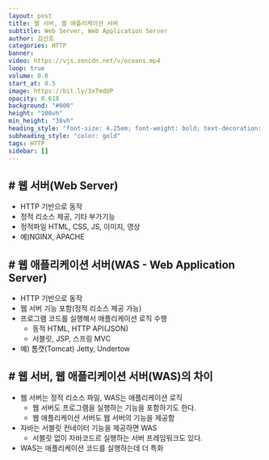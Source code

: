 ```yaml
---
layout: post
title: 웹 서버, 웹 애플리케이션 서버
subtitle: Web Server, Web Application Server
author: 김선호
categories: HTTP 
banner:
video: https://vjs.zencdn.net/v/oceans.mp4
loop: true
volume: 0.8
start_at: 8.5
image: https://bit.ly/3xTmdUP
opacity: 0.618
background: "#000"
height: "100vh"
min_height: "38vh"
heading_style: "font-size: 4.25em; font-weight: bold; text-decoration: underline"
subheading_style: "color: gold"
tags: HTTP
sidebar: []
---
```


## # 웹 서버(Web Server)

- HTTP 기반으로 동작
- 정적 리소스 제공, 기타 부가기능
- 정적파일 HTML, CSS, JS, 이미지, 영상
- 예)NGINX, APACHE

## # 웹 애플리케이션 서버(WAS - Web Application Server)

- HTTP 기반으로 동작
- 웹 서버 기능 포함(정적 리소스 제공 가능)
- 프로그램 코드를 실행해서 애플리케이션 로직 수행
    - 동적 HTML, HTTP API(JSON)
    - 서블릿, JSP, 스프링 MVC
- 예) 톰캣(Tomcat) Jetty, Undertow

## # 웹 서버, 웹 애플리케이션 서버(WAS)의 차이

- 웹 서버는 정적 리소스 파일, WAS는 애플리케이션 로직
    - 웹 서버도 프로그램을 실행하는 기능을 포함하기도 한다.
    - 웹 애플리케이션 서버도 웹 서버의 기능을 제공함
- 자바는 서블릿 컨네이터 기능을 제공하면 WAS
    - 서블릿 없이 자바코드르 실행하는 서버 프레임워크도 있다.
- WAS는 애플리케이션 코드를 실행하는데 더 특화




